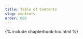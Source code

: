 ```yaml
---
title: Table of Contents
slug: contents
order: 005
---
```



{% include chapterbook-toc.html %}

